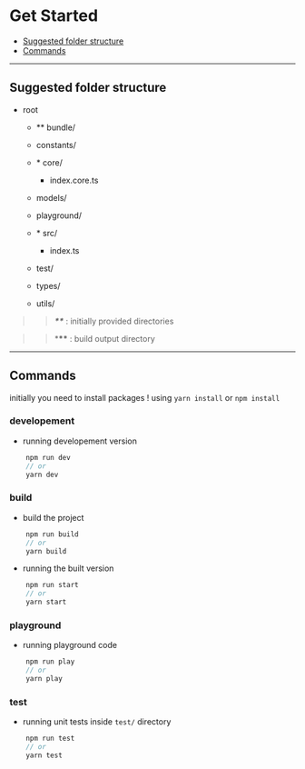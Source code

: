# Get Started

- [Suggested folder structure](#suggested-folder-structure)
- [Commands](#commands)

<hr>

## Suggested folder structure

- root

  - <p>** bundle/</p>

  - <p>constants/</p>

  - <p>* core/</p>

    - <p>index.core.ts</p>

  - <p>models/</p>

  - <p>playground/</p>

  - <p>* src/</p>

    - <p>index.ts</p>

  - <p>test/</p>

  - <p>types/</p>

  - <p>utils/</p>

> > ***\*\**** : initially provided directories

> > ***\*\*** : build output directory

<hr>

## Commands

initially you need to install packages ! using `yarn install` or `npm install`

### developement

- running developement version

```js
    npm run dev
    // or
    yarn dev
```

### build

- build the project

```js
    npm run build
    // or
    yarn build
```

- running the built version

```js
    npm run start
    // or
    yarn start
```

### playground

- running playground code

```js
    npm run play
    // or
    yarn play
```

### test

- running unit tests inside `test/` directory

```js
    npm run test
    // or
    yarn test
```

